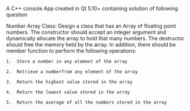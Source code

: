 A C++ console App created in Qt 5.10+ containing solution of following question


Number Array Class:
	Design a class that has an Array of floating point numbers. The constructor should accept an integer argument and dynamically allocate the array to hold that many numbers. The destructor should free the memory held by the array. In addition, there should be member function to perform the following operations:

	1.	Store a number in any element of the array
	
	2.	Retrieve a numberfrom any element of the array
	
	3.	Return the highest value stored in the array
	
	4.	Return the lowest value stored in the array
	
	5.	Return the average of all the numbers stored in the array
	
